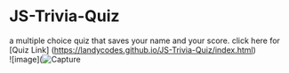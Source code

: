 # JS-Trivia-Quiz
a multiple choice quiz that saves your name and your score.
click here for [Quiz Link] (https://landycodes.github.io/JS-Trivia-Quiz/index.html) <br/>
![image](![Capture](https://user-images.githubusercontent.com/103873915/186769124-fd31c9b0-d7fc-4890-a845-6600d2598ee4.PNG)
